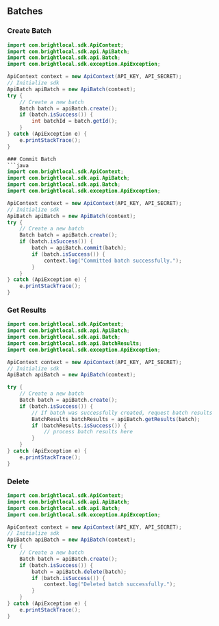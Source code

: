 Batches
-----

### Create Batch
```java
import com.brightlocal.sdk.ApiContext;
import com.brightlocal.sdk.api.ApiBatch;
import com.brightlocal.sdk.api.Batch;
import com.brightlocal.sdk.exception.ApiException;

ApiContext context = new ApiContext(API_KEY, API_SECRET);
// Initialize sdk
ApiBatch apiBatch = new ApiBatch(context);
try {
	// Create a new batch
	Batch batch = apiBatch.create();
	if (batch.isSuccess()) {
		int batchId = batch.getId();
	}
} catch (ApiException e) {
	e.printStackTrace();
}

### Commit Batch
```java
import com.brightlocal.sdk.ApiContext;
import com.brightlocal.sdk.api.ApiBatch;
import com.brightlocal.sdk.api.Batch;
import com.brightlocal.sdk.exception.ApiException;

ApiContext context = new ApiContext(API_KEY, API_SECRET);
// Initialize sdk
ApiBatch apiBatch = new ApiBatch(context);
try {
	// Create a new batch
	Batch batch = apiBatch.create();
	if (batch.isSuccess()) {
		batch = apiBatch.commit(batch);
		if (batch.isSuccess()) {
			context.log("Committed batch successfully.");
		}
	}
} catch (ApiException e) {
	e.printStackTrace();
}
```

### Get Results
```java
import com.brightlocal.sdk.ApiContext;
import com.brightlocal.sdk.api.ApiBatch;
import com.brightlocal.sdk.api.Batch;
import com.brightlocal.sdk.api.BatchResults;
import com.brightlocal.sdk.exception.ApiException;

ApiContext context = new ApiContext(API_KEY, API_SECRET);
// Initialize sdk
ApiBatch apiBatch = new ApiBatch(context);

try {
	// Create a new batch
	Batch batch = apiBatch.create();
	if (batch.isSuccess()) {
		// If batch was successfully created, request batch results
		BatchResults batchResults = apiBatch.getResults(batch);
		if (batchResults.isSuccess()) {
			// process batch results here
		}
	}
} catch (ApiException e) {
	e.printStackTrace();
}
```

### Delete
```java
import com.brightlocal.sdk.ApiContext;
import com.brightlocal.sdk.api.ApiBatch;
import com.brightlocal.sdk.api.Batch;
import com.brightlocal.sdk.exception.ApiException;

ApiContext context = new ApiContext(API_KEY, API_SECRET);
// Initialize sdk
ApiBatch apiBatch = new ApiBatch(context);
try {
	// Create a new batch
	Batch batch = apiBatch.create();
	if (batch.isSuccess()) {
		batch = apiBatch.delete(batch);
		if (batch.isSuccess()) {
			context.log("Deleted batch successfully.");
		}
	}
} catch (ApiException e) {
	e.printStackTrace();
}
```